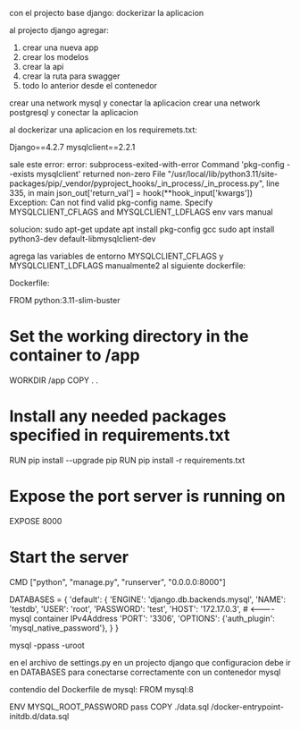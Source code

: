 con el projecto base django:
    dockerizar la aplicacion

al projecto django agregar:
   1) crear una nueva app
   2) crear los modelos 
   3) crear la api
   4) crear la ruta para swagger
   5) todo lo anterior desde el contenedor

crear una network mysql y conectar la aplicacion
crear una network postgresql y conectar la aplicacion

al dockerizar una aplicacion en los requiremets.txt:

Django==4.2.7
mysqlclient==2.2.1

sale este error:
error: subprocess-exited-with-error
Command 'pkg-config --exists mysqlclient' returned non-zero
File "/usr/local/lib/python3.11/site-packages/pip/_vendor/pyproject_hooks/_in_process/_in_process.py", line 335, in main json_out['return_val'] = hook(**hook_input['kwargs'])
Exception: Can not find valid pkg-config name.
Specify MYSQLCLIENT_CFLAGS and MYSQLCLIENT_LDFLAGS env vars manual

solucion:
sudo apt-get update
apt install pkg-config gcc
sudo apt install python3-dev default-libmysqlclient-dev

agrega las variables de entorno MYSQLCLIENT_CFLAGS y MYSQLCLIENT_LDFLAGS manualmente2 al siguiente dockerfile:

Dockerfile:

FROM python:3.11-slim-buster
# Set the working directory in the container to /app
WORKDIR /app
COPY . .
# Install any needed packages specified in requirements.txt
RUN pip install --upgrade pip
RUN pip install -r requirements.txt
# Expose the port server is running on
EXPOSE 8000

# Start the server
CMD ["python", "manage.py", "runserver", "0.0.0.0:8000"]

DATABASES = {
    'default': {
        'ENGINE': 'django.db.backends.mysql',
        'NAME': 'testdb',
        'USER': 'root',
        'PASSWORD': 'test',
        'HOST': '172.17.0.3', # <---- mysql container IPv4Address
        'PORT': '3306',
        'OPTIONS': {'auth_plugin': 'mysql_native_password'},
        }
}

mysql -ppass -uroot

en el archivo de settings.py en un projecto django que configuracion debe ir en DATABASES para conectarse correctamente con un contenedor mysql

contendio del Dockerfile de mysql:
FROM mysql:8

ENV MYSQL_ROOT_PASSWORD pass
COPY ./data.sql /docker-entrypoint-initdb.d/data.sql